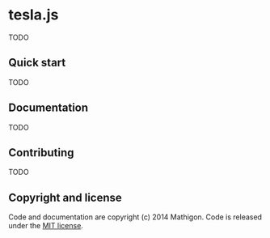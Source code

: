 # tesla.js

TODO


## Quick start

TODO


## Documentation

TODO


## Contributing

TODO


## Copyright and license

Code and documentation are copyright (c) 2014 Mathigon. Code is released under the [MIT license](LICENSE).
